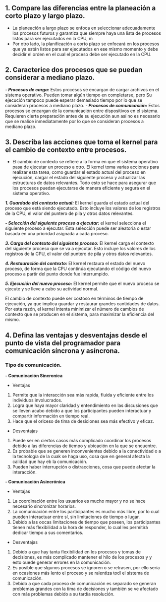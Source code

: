 ## 1. Compare las diferencias entre la planeación a corto plazo y largo plazo.

- La planeación a largo plazo se enfoca en seleccionar adecuadamente los procesos futuros y garantiza que siempre haya una lista de procesos listos para ser ejecutados en la CPU, m
- Por otro lado, la planificación a corto plazo se enfocará en los procesos que ya están listos para ser ejecutados en ese mismo momento y debe decidir el orden en el cual el proceso debe ser ejecutado en la CPU.

## 2. Caracterice dos procesos que se puedan considerar a mediano plazo.

***- Procesos de carga:*** Estos procesos se encargan de cargar archivos en el sistema operativo. Pueden tomar algún tiempo en completarse, pero Su ejecución tampoco puede esperar demasiado tiempo por lo que se consideran procesos a mediano plazo.
***- Procesos de comunicación:*** Estos procesos se encargan de la comunicación entre dispositivos en el sistema. Requieren cierta preparación antes de su ejecución aun así no es necesario que se realice inmediatamente por lo que se consideran procesos a mediano plazo.

## 3. Describa las acciones que toma el kernel para el cambio de contexto entre procesos.

-  El cambio de contexto se refiere a la forma en que el sistema operativo pasa de ejecutar un proceso a otro. El kernel toma varias acciones para realizar esta tarea, como guardar el estado actual del proceso en ejecución, cargar el estado del siguiente proceso y actualizar las estructuras de datos relevantes. Todo esto se hace para asegurar que los procesos puedan ejecutarse de manera eficiente y segura en el sistema operativo.

***1. Guardado del contexto actual:*** El kernel guarda el estado actual del proceso que está siendo ejecutado. Esto incluye los valores de los registros de la CPU, el valor del puntero de pila y otros datos relevantes.

***- Selección del siguiente proceso a ejecutar:*** el kernel selecciona el siguiente proceso a ejecutar. Esta selección puede ser aleatoria o estar basada en una prioridad asignada a cada proceso.

***3. Carga del contexto del siguiente proceso:*** El kernel carga el contexto del siguiente proceso que se va a ejecutar. Esto incluye los valores de los registros de la CPU, el valor del puntero de pila y otros datos relevantes.

***4. Restauración del contexto:*** El kernel restaura el estado del nuevo proceso, de forma que la CPU continúa ejecutando el código del nuevo proceso a partir del punto donde fue interrumpido.

***5. Ejecución del nuevo proceso:*** El kernel permite que el nuevo proceso se ejecute y se lleve a cabo su actividad normal.

El cambio de contexto puede ser costoso en términos de tiempo de ejecución, ya que implica guardar y restaurar grandes cantidades de datos. Por esta razón, el kernel intenta minimizar el número de cambios de contexto que se producen en el sistema, para maximizar la eficiencia del mismo.

## 4. Defina las ventajas y desventajas desde el punto de vista del programador para comunicación síncrona y asíncrona.

### Tipo de comunicación.

**- Comunicación Sincronica**

- Ventajas
1. Permite que la interacción sea más rapida, fluida y eficiente entre los individuos involucrados.
2. Logra que haya mayor claridad y entendimiento en las discusiones que se lleven acabo debido a que los participantes pueden interactuar y compartir información en tiempo real.
3. Hace que el oriceso de tima de desiciones sea más efectivo y eficaz.

- Desventajas 
1. Puede ser en ciertos casos más complicado coordinar los procesos debido a las diferencias de tiempo y ubicación en la que se encuentre.
2. Es probable que se generen inconvenientes debido a la conectividad o a la tecnología de la cuak se haga uso, cosa que en general afecta la calidad que hay eb la comunicación.
3. Pueden haber interrupción o distracciones, cosa que puede afectar la interacción.

**- Comunicación Asincrónica**

- Ventajas
1. La coordinación entre los usuarios es mucho mayor y no se hace necesario sincronizar horarios.
2. La comunicación entre los participantes es mucho más libre, por lo cual pueden interactuar entre sí, sin limitaciones de tiempo o lugar.
3. Debido a las oocas limitaciones de tiempo que poseen, los participantes tienen más flexibilidad a la hora de responder, lo cual les permitirá dedicar tiempo a sus comentarios.

- Desventajas
1. Debido a que hay tanta flexibilidad en los procesos y tomas de decisiones, es más complicado mantener el hilo de los procesos y y esto ouede generar errores en la comunicación.
2. Es posible que slgunos procesos se ignoren o se retrasen, por ello sería en ocasiones más lento el proceso y se ralentiza todl el sistema de comunicación.
3. Debido a que cada proceso de comunicación es separado se generan problemas grandes con la tima de decisiones y también se ve afectado con más problemas debido a su tardía resolución.
